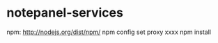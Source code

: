 notepanel-services
==================

npm:
http://nodejs.org/dist/npm/
npm config set proxy xxxx
npm install
